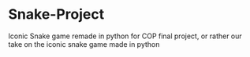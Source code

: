 # Snake-Project
Iconic Snake game remade in python for COP final project, or rather our take on the iconic snake game made in python
